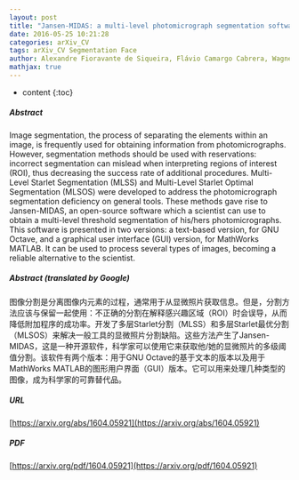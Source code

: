 ```yaml
---
layout: post
title: "Jansen-MIDAS: a multi-level photomicrograph segmentation software based on isotropic undecimated wavelets"
date: 2016-05-25 10:21:28
categories: arXiv_CV
tags: arXiv_CV Segmentation Face
author: Alexandre Fioravante de Siqueira, Flávio Camargo Cabrera, Wagner Massayuki Nakasuga, Aylton Pagamisse, Aldo Eloizo Job
mathjax: true
---
```


* content
{:toc}

##### Abstract
Image segmentation, the process of separating the elements within an image, is frequently used for obtaining information from photomicrographs. However, segmentation methods should be used with reservations: incorrect segmentation can mislead when interpreting regions of interest (ROI), thus decreasing the success rate of additional procedures. Multi-Level Starlet Segmentation (MLSS) and Multi-Level Starlet Optimal Segmentation (MLSOS) were developed to address the photomicrograph segmentation deficiency on general tools. These methods gave rise to Jansen-MIDAS, an open-source software which a scientist can use to obtain a multi-level threshold segmentation of his/hers photomicrographs. This software is presented in two versions: a text-based version, for GNU Octave, and a graphical user interface (GUI) version, for MathWorks MATLAB. It can be used to process several types of images, becoming a reliable alternative to the scientist.

##### Abstract (translated by Google)
图像分割是分离图像内元素的过程，通常用于从显微照片获取信息。但是，分割方法应该与保留一起使用：不正确的分割在解释感兴趣区域（ROI）时会误导，从而降低附加程序的成功率。开发了多层Starlet分割（MLSS）和多层Starlet最优分割（MLSOS）来解决一般工具的显微照片分割缺陷。这些方法产生了Jansen-MIDAS，这是一种开源软件，科学家可以使用它来获取他/她的显微照片的多级阈值分割。该软件有两个版本：用于GNU Octave的基于文本的版本以及用于MathWorks MATLAB的图形用户界面（GUI）版本。它可以用来处理几种类型的图像，成为科学家的可靠替代品。

##### URL
[https://arxiv.org/abs/1604.05921](https://arxiv.org/abs/1604.05921)

##### PDF
[https://arxiv.org/pdf/1604.05921](https://arxiv.org/pdf/1604.05921)

